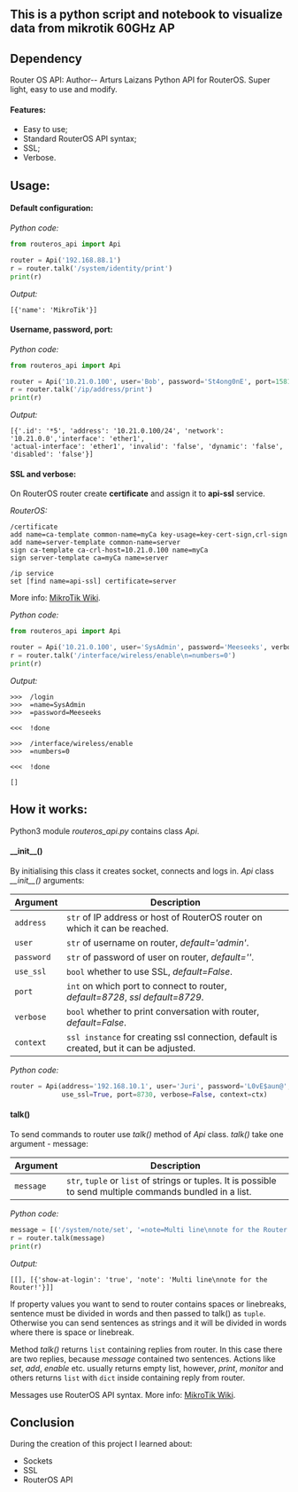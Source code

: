 ## This is a python script and notebook to visualize data from mikrotik 60GHz AP


## Dependency
Router OS API: Author-- Arturs Laizans
Python API for RouterOS. Super light, easy to use and modify.

#### Features:
* Easy to use;
* Standard RouterOS API syntax;
* SSL;
* Verbose.

## Usage:

#### Default configuration:

*Python code:*
```python
from routeros_api import Api

router = Api('192.168.88.1')
r = router.talk('/system/identity/print')
print(r)
```

*Output:*
```
[{'name': 'MikroTik'}]
```

#### Username, password, port:

*Python code:*
```python
from routeros_api import Api

router = Api('10.21.0.100', user='Bob', password='St4ong0nE', port=15811)
r = router.talk('/ip/address/print')
print(r)
```

*Output:*
```
[{'.id': '*5', 'address': '10.21.0.100/24', 'network': '10.21.0.0','interface': 'ether1',
'actual-interface': 'ether1', 'invalid': 'false', 'dynamic': 'false', 'disabled': 'false'}]

```

#### SSL and verbose:

On RouterOS router create **certificate** and assign it to **api-ssl** service.

*RouterOS:*
```
/certificate
add name=ca-template common-name=myCa key-usage=key-cert-sign,crl-sign
add name=server-template common-name=server                           
sign ca-template ca-crl-host=10.21.0.100 name=myCa                         
sign server-template ca=myCa name=server

/ip service
set [find name=api-ssl] certificate=server
```
More info: [MikroTik Wiki](https://wiki.mikrotik.com/wiki/Manual:Create_Certificates).

*Python code:*
```python
from routeros_api import Api

router = Api('10.21.0.100', user='SysAdmin', password='Meeseeks', verbose=True, use_ssl=True)
r = router.talk('/interface/wireless/enable\n=numbers=0')
print(r)
```

*Output:*
```
>>>  /login
>>>  =name=SysAdmin
>>>  =password=Meeseeks

<<<  !done

>>>  /interface/wireless/enable
>>>  =numbers=0

<<<  !done

[]
```

## How it works:
Python3 module *routeros_api.py* contains class *Api*. 
#### \_\_init__()
By initialising this class it creates socket, connects and logs in.
*Api* class *\_\_init__()* arguments:

Argument  | Description
----------|------------
`address` | `str` of IP address or host of RouterOS router on which it can be reached.
`user`    | `str` of username on router, *default='admin'*.
`password`| `str` of password of user on router, *default=''*.
`use_ssl` | `bool` whether to use SSL, *default=False*.
`port`    | `int` on which port to connect to router, *default=8728*, *ssl default=8729*.
`verbose` | `bool` whether to print conversation with router, *default=False*.
`context` | `ssl instance` for creating ssl connection, default is created, but it can be adjusted.

*Python code:*
```python
router = Api(address='192.168.10.1', user='Juri', password='L0vE$aun@', 
             use_ssl=True, port=8730, verbose=False, context=ctx)
```

#### talk()

To send commands to router use *talk()* method of *Api* class. *talk()* take one argument - message:

Argument  | Description
----------|------------
`message` | `str`, `tuple` or `list` of strings or tuples. It is possible to send multiple commands bundled in a list.

*Python code:*
```python
message = [('/system/note/set', '=note=Multi line\nnote for the Router!'), '/system/note/print']
r = router.talk(message)
print(r)
```
*Output:*
```
[[], [{'show-at-login': 'true', 'note': 'Multi line\nnote for the Router!'}]]
```

If property values you want to send to router contains spaces or linebreaks, sentence must be divided in words and then
passed to talk() as `tuple`. Otherwise you can send sentences as strings and it will be divided in words where there is 
space or linebreak.

Method *talk()* returns `list` containing replies from router. In this case there are two replies, because *message* 
contained two sentences. Actions like *set*, *add*, *enable* etc. usually returns empty list, however, *print*, *monitor*
and others returns `list` with `dict` inside containing reply from router.

Messages use RouterOS API syntax. More info: [MikroTik Wiki](https://wiki.mikrotik.com/wiki/Manual:API).

## Conclusion

During the creation of this project I learned about:
* Sockets
* SSL
* RouterOS API
